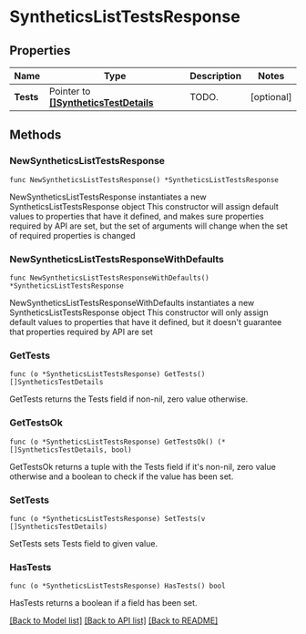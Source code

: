 # SyntheticsListTestsResponse

## Properties

Name | Type | Description | Notes
------------ | ------------- | ------------- | -------------
**Tests** | Pointer to [**[]SyntheticsTestDetails**](SyntheticsTestDetails.md) | TODO. | [optional] 

## Methods

### NewSyntheticsListTestsResponse

`func NewSyntheticsListTestsResponse() *SyntheticsListTestsResponse`

NewSyntheticsListTestsResponse instantiates a new SyntheticsListTestsResponse object
This constructor will assign default values to properties that have it defined,
and makes sure properties required by API are set, but the set of arguments
will change when the set of required properties is changed

### NewSyntheticsListTestsResponseWithDefaults

`func NewSyntheticsListTestsResponseWithDefaults() *SyntheticsListTestsResponse`

NewSyntheticsListTestsResponseWithDefaults instantiates a new SyntheticsListTestsResponse object
This constructor will only assign default values to properties that have it defined,
but it doesn't guarantee that properties required by API are set

### GetTests

`func (o *SyntheticsListTestsResponse) GetTests() []SyntheticsTestDetails`

GetTests returns the Tests field if non-nil, zero value otherwise.

### GetTestsOk

`func (o *SyntheticsListTestsResponse) GetTestsOk() (*[]SyntheticsTestDetails, bool)`

GetTestsOk returns a tuple with the Tests field if it's non-nil, zero value otherwise
and a boolean to check if the value has been set.

### SetTests

`func (o *SyntheticsListTestsResponse) SetTests(v []SyntheticsTestDetails)`

SetTests sets Tests field to given value.

### HasTests

`func (o *SyntheticsListTestsResponse) HasTests() bool`

HasTests returns a boolean if a field has been set.


[[Back to Model list]](../README.md#documentation-for-models) [[Back to API list]](../README.md#documentation-for-api-endpoints) [[Back to README]](../README.md)


